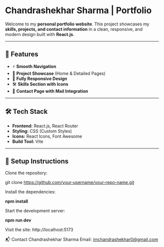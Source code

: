 # Chandrashekhar Sharma | Portfolio

Welcome to my **personal portfolio website**. This project showcases my **skills, projects, and contact information** in a clean, responsive, and modern design built with **React.js**.

---

## 🚀 Features
- ⚡️ **Smooth Navigation**
- 💼 **Project Showcase** (Home & Detailed Pages)
- 📱 **Fully Responsive Design**
- 🛠️ **Skills Section with Icons**
- 📧 **Contact Page with Mail Integration**

---

## 🛠️ Tech Stack
- **Frontend:** React.js, React Router
- **Styling:** CSS (Custom Styles)
- **Icons:** React Icons, Font Awesome
- **Build Tool:** Vite

---

## 🔧 Setup Instructions
Clone the repository:

git clone https://github.com/your-username/your-repo-name.git

Install the dependencies:


**npm install**

Start the development server:

**npm run dev**

Visit the site:
http://localhost:5173

📬 Contact
Chandrashekhar Sharma
Email: imchandrashekhar0@gmail.com
